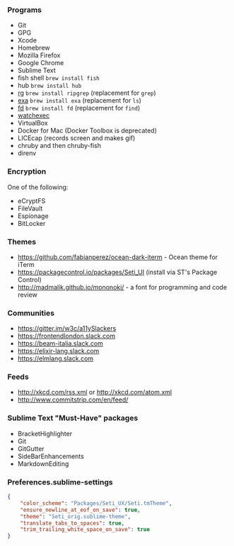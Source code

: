 ### Programs

- Git
- GPG
- Xcode
- Homebrew
- Mozilla Firefox
- Google Chrome
- Sublime Text
- fish shell `brew install fish`
- hub `brew install hub`
- [rg](https://github.com/BurntSushi/ripgrep) `brew install ripgrep` (replacement for `grep`)
- [exa](https://the.exa.website/) `brew install exa` (replacement for `ls`)
- [fd](https://github.com/sharkdp/fd) `brew install fd` (replacement for `find`)
- [watchexec](https://github.com/mattgreen/watchexec)
- VirtualBox
- Docker for Mac (Docker Toolbox is deprecated)
- LICEcap (records screen and makes gif)
- chruby and then chruby-fish
- direnv

### Encryption

One of the following:

- eCryptFS
- FileVault
- Espionage
- BitLocker


### Themes

- https://github.com/fabianperez/ocean-dark-iterm - Ocean theme for iTerm
- https://packagecontrol.io/packages/Seti_UI (install via ST's Package Control)
- http://madmalik.github.io/mononoki/ - a font for programming and code review


### Communities

- https://gitter.im/w3c/a11ySlackers
- https://frontendlondon.slack.com
- https://beam-italia.slack.com
- https://elixir-lang.slack.com
- https://elmlang.slack.com


### Feeds

- http://xkcd.com/rss.xml or http://xkcd.com/atom.xml
- http://www.commitstrip.com/en/feed/


### Sublime Text "Must-Have" packages

- BracketHighlighter
- Git
- GitGutter
- SideBarEnhancements
- MarkdownEditing


### Preferences.sublime-settings

```json
{
	"color_scheme": "Packages/Seti_UX/Seti.tmTheme",
	"ensure_newline_at_eof_on_save": true,
	"theme": "Seti_orig.sublime-theme",
	"translate_tabs_to_spaces": true,
	"trim_trailing_white_space_on_save": true
}
```
